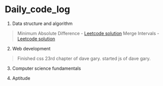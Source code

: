 # Daily_code_log

1. Data structure and algorithm
> Minimum Absolute Difference - [Leetcode solution](https://leetcode.com/problems/minimum-absolute-difference/solutions/3483226/easiest-approach-with-onlogn-solution-in-c/)
> Merge Intervals - [Leetcode solution](https://leetcode.com/problems/merge-intervals/solutions/3483228/easiest-approach-with-onlogn-solution-in-c/)

2. Web development
> Finished css 23rd chapter of dave gary.
> started js of dave gary.

3. Computer science fundamentals
> 

4. Aptitude 
>  

